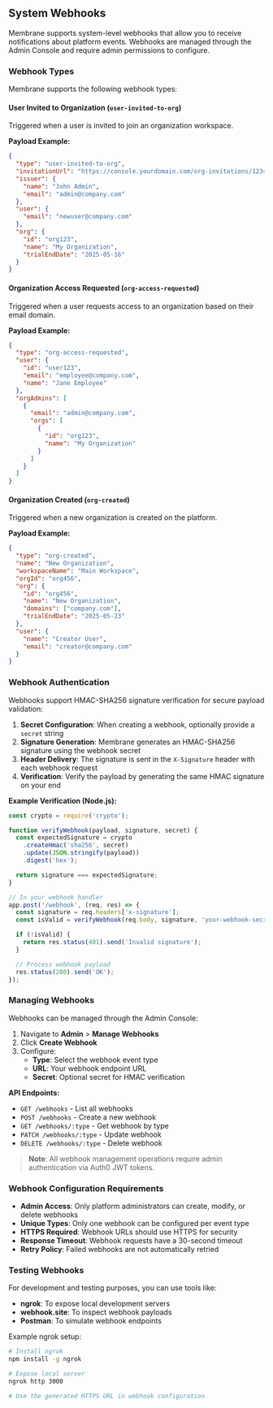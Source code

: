 ## System Webhooks

Membrane supports system-level webhooks that allow you to receive notifications about platform events. Webhooks are managed through the Admin Console and require admin permissions to configure.

### Webhook Types

Membrane supports the following webhook types:

#### User Invited to Organization (`user-invited-to-org`)

Triggered when a user is invited to join an organization workspace.

**Payload Example:**

```json
{
  "type": "user-invited-to-org",
  "invitationUrl": "https://console.yourdomain.com/org-invitations/12345",
  "issuer": {
    "name": "John Admin",
    "email": "admin@company.com"
  },
  "user": {
    "email": "newuser@company.com"
  },
  "org": {
    "id": "org123",
    "name": "My Organization",
    "trialEndDate": "2025-05-16"
  }
}
```

#### Organization Access Requested (`org-access-requested`)

Triggered when a user requests access to an organization based on their email domain.

**Payload Example:**

```json
{
  "type": "org-access-requested",
  "user": {
    "id": "user123",
    "email": "employee@company.com",
    "name": "Jane Employee"
  },
  "orgAdmins": [
    {
      "email": "admin@company.com",
      "orgs": [
        {
          "id": "org123",
          "name": "My Organization"
        }
      ]
    }
  ]
}
```

#### Organization Created (`org-created`)

Triggered when a new organization is created on the platform.

**Payload Example:**

```json
{
  "type": "org-created",
  "name": "New Organization",
  "workspaceName": "Main Workspace",
  "orgId": "org456",
  "org": {
    "id": "org456",
    "name": "New Organization",
    "domains": ["company.com"],
    "trialEndDate": "2025-05-23"
  },
  "user": {
    "name": "Creator User",
    "email": "creator@company.com"
  }
}
```

### Webhook Authentication

Webhooks support HMAC-SHA256 signature verification for secure payload validation:

1. **Secret Configuration**: When creating a webhook, optionally provide a `secret` string
2. **Signature Generation**: Membrane generates an HMAC-SHA256 signature using the webhook secret
3. **Header Delivery**: The signature is sent in the `X-Signature` header with each webhook request
4. **Verification**: Verify the payload by generating the same HMAC signature on your end

**Example Verification (Node.js):**

```javascript
const crypto = require('crypto');

function verifyWebhook(payload, signature, secret) {
  const expectedSignature = crypto
    .createHmac('sha256', secret)
    .update(JSON.stringify(payload))
    .digest('hex');

  return signature === expectedSignature;
}

// In your webhook handler
app.post('/webhook', (req, res) => {
  const signature = req.headers['x-signature'];
  const isValid = verifyWebhook(req.body, signature, 'your-webhook-secret');

  if (!isValid) {
    return res.status(401).send('Invalid signature');
  }

  // Process webhook payload
  res.status(200).send('OK');
});
```

### Managing Webhooks

Webhooks can be managed through the Admin Console:

1. Navigate to **Admin** > **Manage Webhooks**
2. Click **Create Webhook**
3. Configure:
   * **Type**: Select the webhook event type
   * **URL**: Your webhook endpoint URL
   * **Secret**: Optional secret for HMAC verification

**API Endpoints:**

* `GET /webhooks` - List all webhooks
* `POST /webhooks` - Create a new webhook
* `GET /webhooks/:type` - Get webhook by type
* `PATCH /webhooks/:type` - Update webhook
* `DELETE /webhooks/:type` - Delete webhook

> **Note**: All webhook management operations require admin authentication via Auth0 JWT tokens.

### Webhook Configuration Requirements

* **Admin Access**: Only platform administrators can create, modify, or delete webhooks
* **Unique Types**: Only one webhook can be configured per event type
* **HTTPS Required**: Webhook URLs should use HTTPS for security
* **Response Timeout**: Webhook requests have a 30-second timeout
* **Retry Policy**: Failed webhooks are not automatically retried

### Testing Webhooks

For development and testing purposes, you can use tools like:

* **ngrok**: To expose local development servers
* **webhook.site**: To inspect webhook payloads
* **Postman**: To simulate webhook endpoints

Example ngrok setup:

```bash
# Install ngrok
npm install -g ngrok

# Expose local server
ngrok http 3000

# Use the generated HTTPS URL in webhook configuration
```
